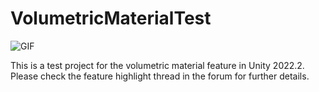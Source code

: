 # VolumetricMaterialTest

![GIF](https://user-images.githubusercontent.com/343936/179361888-1a4b33e9-6734-4e60-b23b-755bef5571c5.gif)

This is a test project for the volumetric material feature in Unity 2022.2.
Please check the feature highlight thread in the forum for further details.
